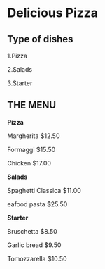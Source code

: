 # Delicious Pizza

## Type of dishes
1.Pizza   

2.Salads

3.Starter 

## THE MENU

**Pizza**

Margherita  $12.50 


Formaggi $15.50


Chicken $17.00

**Salads**

Spaghetti Classica $11.00


eafood pasta $25.50

**Starter** 

Bruschetta $8.50


Garlic bread $9.50


Tomozzarella $10.50